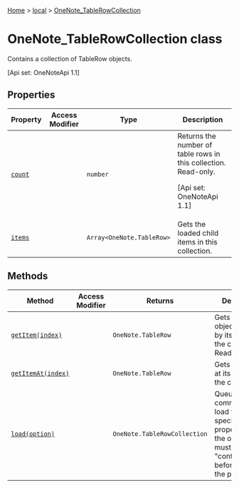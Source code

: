 [Home](./index) &gt; [local](local.md) &gt; [OneNote\_TableRowCollection](local.onenote_tablerowcollection.md)

# OneNote\_TableRowCollection class

Contains a collection of TableRow objects. 

 \[Api set: OneNoteApi 1.1\]

## Properties

|  Property | Access Modifier | Type | Description |
|  --- | --- | --- | --- |
|  [`count`](local.onenote_tablerowcollection.count.md) |  | `number` | Returns the number of table rows in this collection. Read-only. <p/> \[Api set: OneNoteApi 1.1\] |
|  [`items`](local.onenote_tablerowcollection.items.md) |  | `Array<OneNote.TableRow>` | Gets the loaded child items in this collection. |

## Methods

|  Method | Access Modifier | Returns | Description |
|  --- | --- | --- | --- |
|  [`getItem(index)`](local.onenote_tablerowcollection.getitem.md) |  | `OneNote.TableRow` | Gets a table row object by ID or by its index in the collection. Read-only. |
|  [`getItemAt(index)`](local.onenote_tablerowcollection.getitemat.md) |  | `OneNote.TableRow` | Gets a table row at its position in the collection. |
|  [`load(option)`](local.onenote_tablerowcollection.load.md) |  | `OneNote.TableRowCollection` | Queues up a command to load the specified properties of the object. You must call "context.sync()" before reading the properties. |

